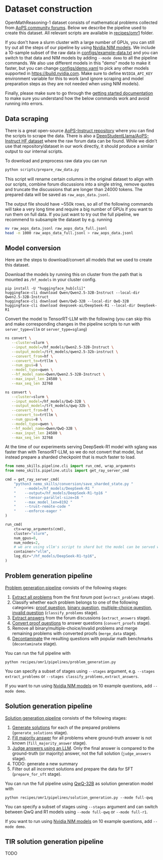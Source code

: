 # Dataset construction

OpenMathReasoning-1 dataset consists of mathematical problems collected from [AoPS community forums](https://artofproblemsolving.com/community). Below we describe the pipeline used to create this dataset. All relevant scripts are available in
[recipes/omr1](https://github.com/NVIDIA/NeMo-Skills/tree/main/recipes/omr1) folder.

If you don't have a slurm cluster with a large number of GPUs,
you can still try out all the steps of our pipeline by using [Nvidia NIM models](https://build.nvidia.com/). We include
a 10-sample subset of the raw data in [configs/example-data.txt](https://github.com/NVIDIA/NeMo-Skills/tree/main/recipes/omr1/configs/example-data.txt) and you can
switch to that data and NIM models by adding `--mode demo` to all the pipeline commands. We also use different models
in this "demo" mode to make it faster, but you can change [configs/demo.yaml](https://github.com/NVIDIA/NeMo-Skills/tree/main/recipes/omr1/configs/demo.yaml) to pick
any other models supported in https://build.nvidia.com. Make sure to define `NVIDIA_API_KEY` environment variable for this to work
(and ignore scraping and model preparation steps as they are not needed when using NIM models).

Finally, please make sure to go through the
[getting started documentation](../basics/index.md) to make sure you understand how the below commands
work and avoid running into errors.


## Data scraping

There is a great open-source [AoPS-Instruct repository](https://github.com/dsl-lab/aops) where you can find the scripts to scrape
the data. There is also a [DeepStudentLlama/AoPS-Instruct HF dataset](https://huggingface.co/datasets/DeepStudentLlama/AoPS-Instruct) where the raw forum data can be found.
While we didn't use that repository/dataset in our work directly, it should produce a similar output to our internal scripts.

To download and preprocess raw data you can run

```bash
python scripts/prepare_raw_data.py
```

This script will rename certain columns in the original dataset to align with our scripts, combine forum discussions into
a single string, remove quotes and truncate the discussions that are longer than 24000 tokens. The prepared data will be
saved as `raw_aops_data.jsonl`.

The output file should have ~550k rows, so all of the following commands will take a very long time and require a big
number of GPUs if you want to run them on full data. If you just want to try out the full pipeline, we recommend to subsample
the dataset by e.g. running

```bash
mv raw_aops_data.jsonl raw_aops_data_full.jsonl
head -n 1000 raw_aops_data_full.jsonl > raw_aops_data.jsonl
```

## Model conversion

Here are the steps to download/convert all models that we used to create this dataset.

Download the models by running this on cluster from the path that is mounted as `/hf_models` in your cluster config.
```
pip install -U "huggingface_hub[cli]"
huggingface-cli download Qwen/Qwen2.5-32B-Instruct --local-dir Qwen2.5-32B-Instruct
huggingface-cli download Qwen/QwQ-32B --local-dir QwQ-32B
huggingface-cli download deepseek-ai/DeepSeek-R1 --local-dir DeepSeek-R1
```

Convert the model to TensorRT-LLM with the following (you can skip this and make corresponding changes in the pipeline
scripts to run with `server_type=vllm` or `server_type=sglang`)

```bash
ns convert \
   --cluster=slurm \
   --input_model=/hf_models/Qwen2.5-32B-Instruct \
   --output_model=/trt_models/qwen2.5-32b-instruct \
   --convert_from=hf \
   --convert_to=trtllm \
   --num_gpus=8 \
   --model_type=qwen \
   --hf_model_name=Qwen/Qwen2.5-32B-Instruct \
   --max_input_len 24580 \
   --max_seq_len 32768

ns convert \
   --cluster=slurm \
   --input_model=/hf_models/QwQ-32B \
   --output_model=/trt_models/qwq-32b \
   --convert_from=hf \
   --convert_to=trtllm \
   --num_gpus=8 \
   --model_type=qwen \
   --hf_model_name=Qwen/QwQ-32B \
   --max_input_len 24580 \
   --max_seq_len 32768
```

At the time of our experiments serving DeepSeek-R1 model with sglang was faster than with TensorRT-LLM, so
we do not convert that model, but instead prepare a sharded checkpoint that is much faster to load.

```python
from nemo_skills.pipeline.cli import run_cmd, wrap_arguments
from nemo_skills.pipeline.utils import get_ray_server_cmd

cmd = get_ray_server_cmd(
    "python3 nemo_skills/conversion/save_sharded_state.py "
    "    --model=/hf_models/DeepSeek-R1 "
    "    --output=/hf_models/DeepSeek-R1-tp16 "
    "    --tensor-parallel-size=16 "
    "    --max_model_len=8192 "
    "    --trust-remote-code "
    "    --enforce-eager "
)

run_cmd(
    ctx=wrap_arguments(cmd),
    cluster="slurm",
    num_gpus=8,
    num_nodes=2,
    # we are using vllm's script to shard but the model can be served with sglang
    container="vllm",
    log_dir="/hf_models/DeepSeek-R1-tp16",
)
```

## Problem generation pipeline

[Problem generation pipeline](https://github.com/NVIDIA/NeMo-Skills/tree/main/recipes/omr1/pipelines/problem_generation.py)
consists of the following stages:

1. [Extract all problems](https://github.com/NVIDIA/NeMo-Skills/tree/main/recipes/omr1/prompts/extract-problems.yaml)
   from the first forum post (`extract_problems` stage).
2. Classify whether each problem belongs to one of the following categories:
   [proof question](https://github.com/NVIDIA/NeMo-Skills/tree/main/recipes/omr1/prompts/classify-if-proof.yaml),
   [binary question](https://github.com/NVIDIA/NeMo-Skills/tree/main/recipes/omr1/prompts/classify-if-binary.yaml),
   [multiple-choice question](https://github.com/NVIDIA/NeMo-Skills/tree/main/recipes/omr1/prompts/classify-if-mcq.yaml),
   [invalid question](https://github.com/NVIDIA/NeMo-Skills/tree/main/recipes/omr1/prompts/classify-if-invalid.yaml)
   (`classify_problems` stage).
3. [Extract answers](https://github.com/NVIDIA/NeMo-Skills/tree/main/recipes/omr1/prompts/extract-answers.yaml)
   from the forum discussions (`extract_answers` stage).
4. [Convert proof questions](https://github.com/NVIDIA/NeMo-Skills/tree/main/recipes/omr1/prompts/convert-proofs.yaml)
   to answer questions (`convert_proofs` stage).
5. Remove all binary/multiple-choice/invalid problems and merge remaining problems with converted proofs (`merge_data` stage).
6. [Decontaminate](../pipelines/decontamination.md) the resulting questions with popular math benchmarks (`decontaminate` stage).

You can run the full pipeline with

```
python recipes/omr1/pipelines/problem_generation.py
```

You can specify a subset of stages using `--stages` argument, e.g. `--stages extract_problems` or `--stages classify_problems,extract_answers`.

If you want to run using [Nvidia NIM models](https://build.nvidia.com/models) on 10 example questions, add `--mode demo`.


## Solution generation pipeline

[Solution generation pipeline](https://github.com/NVIDIA/NeMo-Skills/tree/main/recipes/omr1/pipelines/solution_generation.py)
consists of the following stages:

1. [Generate solutions](../pipelines/generation.md) for each of the prepared problems (`generate_solutions` stage).
2. [Fill majority answer](https://github.com/NVIDIA/NeMo-Skills/tree/main/nemo_skills/evaluation/aggregate_answers.py)
   for all problems where ground-truth answer is not known (`fill_majority_answer` stage).
3. [Judge answers using an LLM](../pipelines/llm-as-a-judge.md). Only the final answer is compared to the ground-truth (or majority)
   answer, not the full solution (`judge_answers` stage).
4. TODO: generate a new summary
5. Filter out all incorrect solutions and prepare the data for SFT (`prepare_for_sft` stage).


You can run the full pipeline using [QwQ-32B](https://huggingface.co/Qwen/QwQ-32B) as solution generation model with

```
python recipes/omr1/pipelines/solution_generation.py --mode full-qwq
```

You can specify a subset of stages using `--stages` argument and can switch between QwQ and R1 models using `--mode full-qwq` or `--mode full-r1`.

If you want to run using [Nvidia NIM models](https://build.nvidia.com/models) on 10 example questions, add `--mode demo`.

## TIR solution generation pipeline
TODO